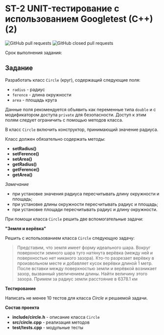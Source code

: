 # ST-2 UNIT-тестирование с использованием Googletest (C++) (2)


![GitHub pull requests](https://img.shields.io/github/issues-pr/UNN-CS/ST-2)
![GitHub closed pull requests](https://img.shields.io/github/issues-pr-closed/UNN-CS/ST-2)

Срок выполнения задания:

<!--- **до 26.02.23** ![Relative date](https://img.shields.io/date/1677445200) -->


## Задание

Разработать класс `Circle` (круг), содержащий следующие поля:

- `radius` - радиус
- `ference` - длина окружности
- `area` - площадь круга

Данные поля рекомендуется объявить как переменные типа `double` и с модификатором доступа `private` для безопасности. Доступ к этим полям следует ограничить с помощью методов класса.

В класс `Circle` включить конструктор, принимающий значение радиуса.

Класс должен обязательно содержать методы:

- **setRadius()**
- **setFerence()**
- **setArea()**
- **getRadius()**
- **getFerence()**
- **getArea()**

*Замечание*

- при установке значения радиуса пересчитывать длину окружности и площадь;
- при установке длины окружности пересчитывать радиус и площадь;
- при установке площади пересчитывать радиус и длину окружности.

При помощи класса `Circle` решить две вспомогательные задачи:

**"Земля и верёвка"**

Решить с использованием класса `Circle` следующую задачу:

> Представим, что земля имеет форму идеального шара. Вокруг поверхности земного шара туго натянута верёвка (между ней и поверхностью нет никакого зазора). Кто-то разрезает верёвку в произвольном месте и добавляет кусок верёвки длиной 1 метр. После вставки между поверхностью земли и верёвкой возникает зазор, вызванный увеличением длины. Найти величину этого зазора. Примем за радиус земли расстояние в 6378.1 км

**Тестирование**

Написать не менее 10 тестов для класса *Circle* и решаемой задачи.

**Состав проекта**

- **include/circle.h** - описание класса `Circle`
- **src/circle.cpp** - реализация методов
- **test/tests.cpp** - модульные тесты


 


